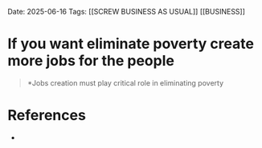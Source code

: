 Date: 2025-06-16
Tags: [[SCREW BUSINESS AS USUAL]] [[BUSINESS]]


# If you want eliminate poverty create more jobs for the people

>*Jobs creation must play critical role in eliminating poverty 

# References
- 
 